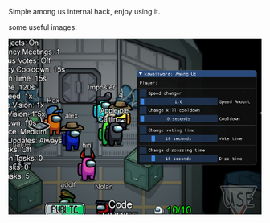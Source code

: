 Simple among us internal hack, enjoy using it.

some useful images:

![Test Image 1](https://github.com/byyyxd/among-us/blob/main/1.png)
